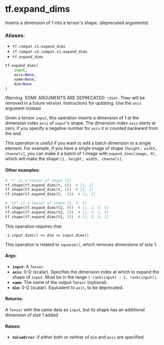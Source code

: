 <div itemscope itemtype="http://developers.google.com/ReferenceObject">
<meta itemprop="name" content="tf.expand_dims" />
<meta itemprop="path" content="Stable" />
</div>

# tf.expand_dims

Inserts a dimension of 1 into a tensor's shape. (deprecated arguments)

### Aliases:

* `tf.compat.v1.expand_dims`
* `tf.compat.v2.compat.v1.expand_dims`
* `tf.expand_dims`

``` python
tf.expand_dims(
    input,
    axis=None,
    name=None,
    dim=None
)
```

<!-- Placeholder for "Used in" -->

Warning: SOME ARGUMENTS ARE DEPRECATED: `(dim)`. They will be removed in a future version.
Instructions for updating:
Use the `axis` argument instead

Given a tensor `input`, this operation inserts a dimension of 1 at the
dimension index `axis` of `input`'s shape. The dimension index `axis` starts
at zero; if you specify a negative number for `axis` it is counted backward
from the end.

This operation is useful if you want to add a batch dimension to a single
element. For example, if you have a single image of shape `[height, width,
channels]`, you can make it a batch of 1 image with `expand_dims(image, 0)`,
which will make the shape `[1, height, width, channels]`.

#### Other examples:



```python
# 't' is a tensor of shape [2]
tf.shape(tf.expand_dims(t, 0))  # [1, 2]
tf.shape(tf.expand_dims(t, 1))  # [2, 1]
tf.shape(tf.expand_dims(t, -1))  # [2, 1]

# 't2' is a tensor of shape [2, 3, 5]
tf.shape(tf.expand_dims(t2, 0))  # [1, 2, 3, 5]
tf.shape(tf.expand_dims(t2, 2))  # [2, 3, 1, 5]
tf.shape(tf.expand_dims(t2, 3))  # [2, 3, 5, 1]
```

This operation requires that:

`-1-input.dims() <= dim <= input.dims()`

This operation is related to `squeeze()`, which removes dimensions of
size 1.

#### Args:


* <b>`input`</b>: A `Tensor`.
* <b>`axis`</b>: 0-D (scalar). Specifies the dimension index at which to expand the
  shape of `input`. Must be in the range `[-rank(input) - 1, rank(input)]`.
* <b>`name`</b>: The name of the output `Tensor` (optional).
* <b>`dim`</b>: 0-D (scalar). Equivalent to `axis`, to be deprecated.


#### Returns:

A `Tensor` with the same data as `input`, but its shape has an additional
dimension of size 1 added.



#### Raises:


* <b>`ValueError`</b>: if either both or neither of `dim` and `axis` are specified.